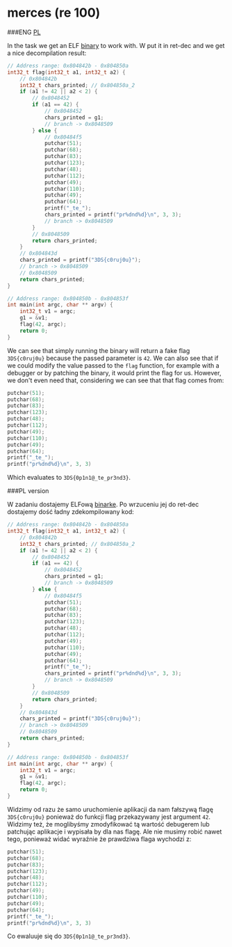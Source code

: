 # merces (re 100)

###ENG
[PL](#pl-version)

In the task we get an ELF [binary](merces) to work with.
W put it in ret-dec and we get a nice decompilation result:

```c
// Address range: 0x804842b - 0x804850a
int32_t flag(int32_t a1, int32_t a2) {
    // 0x804842b
    int32_t chars_printed; // 0x804850a_2
    if (a1 != 42 || a2 < 2) {
        // 0x8048452
        if (a1 == 42) {
            // 0x8048452
            chars_printed = g1;
            // branch -> 0x8048509
        } else {
            // 0x80484f5
            putchar(51);
            putchar(68);
            putchar(83);
            putchar(123);
            putchar(48);
            putchar(112);
            putchar(49);
            putchar(110);
            putchar(49);
            putchar(64);
            printf("_te_");
            chars_printed = printf("pr%dnd%d}\n", 3, 3);
            // branch -> 0x8048509
        }
        // 0x8048509
        return chars_printed;
    }
    // 0x804843d
    chars_printed = printf("3DS{c0ruj0u}");
    // branch -> 0x8048509
    // 0x8048509
    return chars_printed;
}

// Address range: 0x804850b - 0x804853f
int main(int argc, char ** argv) {
    int32_t v1 = argc;
    g1 = &v1;
    flag(42, argc);
    return 0;
}
```

We can see that simply running the binary will return a fake flag `3DS{c0ruj0u}` because the passed parameter is `42`.
We can also see that if we could modify the value passed to the `flag` function, for example with a debugger or by patching the binary, it would print the flag for us.
However, we don't even need that, considering we can see that that flag comes from:

```c
putchar(51);
putchar(68);
putchar(83);
putchar(123);
putchar(48);
putchar(112);
putchar(49);
putchar(110);
putchar(49);
putchar(64);
printf("_te_");
printf("pr%dnd%d}\n", 3, 3)
```

Which evaluates to `3DS{0p1n1@_te_pr3nd3}`.

###PL version

W zadaniu dostajemy ELFową [binarke](merces).
Po wrzuceniu jej do ret-dec dostajemy dość ładny zdekompilowany kod:

```c
// Address range: 0x804842b - 0x804850a
int32_t flag(int32_t a1, int32_t a2) {
    // 0x804842b
    int32_t chars_printed; // 0x804850a_2
    if (a1 != 42 || a2 < 2) {
        // 0x8048452
        if (a1 == 42) {
            // 0x8048452
            chars_printed = g1;
            // branch -> 0x8048509
        } else {
            // 0x80484f5
            putchar(51);
            putchar(68);
            putchar(83);
            putchar(123);
            putchar(48);
            putchar(112);
            putchar(49);
            putchar(110);
            putchar(49);
            putchar(64);
            printf("_te_");
            chars_printed = printf("pr%dnd%d}\n", 3, 3);
            // branch -> 0x8048509
        }
        // 0x8048509
        return chars_printed;
    }
    // 0x804843d
    chars_printed = printf("3DS{c0ruj0u}");
    // branch -> 0x8048509
    // 0x8048509
    return chars_printed;
}

// Address range: 0x804850b - 0x804853f
int main(int argc, char ** argv) {
    int32_t v1 = argc;
    g1 = &v1;
    flag(42, argc);
    return 0;
}
```

Widzimy od razu że samo uruchomienie aplikacji da nam fałszywą flagę `3DS{c0ruj0u}` ponieważ do funkcji flag przekazywany jest argument `42`.
Widzimy też, że moglibyśmy zmodyfikować tą wartość debugerem lub patchując aplikacje i wypisała by dla nas flagę.
Ale nie musimy robić nawet tego, ponieważ widać wyraźnie że prawdziwa flaga wychodzi z:

```c
putchar(51);
putchar(68);
putchar(83);
putchar(123);
putchar(48);
putchar(112);
putchar(49);
putchar(110);
putchar(49);
putchar(64);
printf("_te_");
printf("pr%dnd%d}\n", 3, 3)
```

Co ewaluuje się do `3DS{0p1n1@_te_pr3nd3}`.
